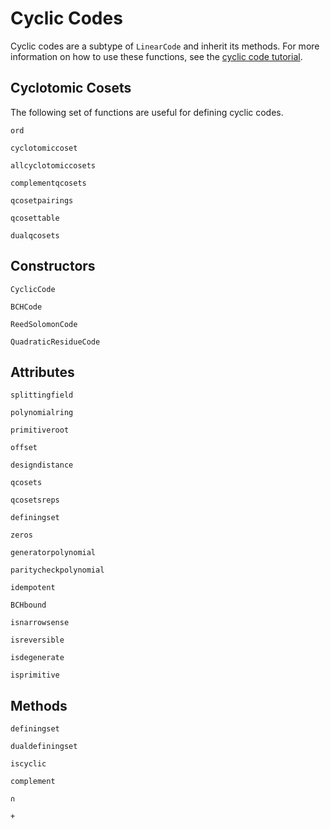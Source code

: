 # Cyclic Codes

Cyclic codes are a subtype of `LinearCode` and inherit its methods. For more information on how to use these functions, see the [cyclic code tutorial](link).

## Cyclotomic Cosets

The following set of functions are useful for defining cyclic codes.

```@docs
ord
```

```@docs
cyclotomiccoset
```

```@docs
allcyclotomiccosets
```

```@docs
complementqcosets
```

```@docs
qcosetpairings
```

```@docs
qcosettable
```

```@docs
dualqcosets
```

## Constructors

```@docs
CyclicCode
```

```@docs
BCHCode
```

```@docs
ReedSolomonCode
```

```@docs
QuadraticResidueCode
```

## Attributes

```@docs
splittingfield
```

```@docs
polynomialring
```

```@docs
primitiveroot
```

```@docs
offset
```

```@docs
designdistance
```

```@docs
qcosets
```

```@docs
qcosetsreps
```

```@docs
definingset
```

```@docs
zeros
```

```@docs
generatorpolynomial
```

```@docs
paritycheckpolynomial
```

```@docs
idempotent
```

```@docs
BCHbound
```

```@docs
isnarrowsense
```

```@docs
isreversible
```

```@docs
isdegenerate
```

```@docs
isprimitive
```

## Methods

```@docs
definingset
```

```@docs
dualdefiningset
```

```@docs
iscyclic
```

```@docs
complement
```

```@docs
∩
```

```@docs
+
```
